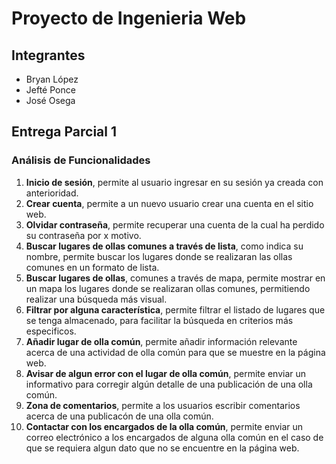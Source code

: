 # Proyecto de Ingenieria Web

## Integrantes

- Bryan López
- Jefté Ponce
- José Osega

## Entrega Parcial 1

### Análisis de Funcionalidades 

1. **Inicio de sesión**, permite al usuario ingresar en su sesión ya creada con anterioridad.
2. **Crear cuenta**, permite a un nuevo usuario crear una cuenta en el sitio web.
3. **Olvidar contraseña**, permite recuperar una cuenta de la cual ha perdido su contraseña por x motivo.
4. **Buscar lugares de ollas comunes a través de lista**, como indica su nombre, permite buscar los lugares donde se realizaran las ollas comunes en un formato de lista.
5. **Buscar lugares de ollas**, comunes a través de mapa, permite mostrar en un mapa los lugares donde se realizaran ollas comunes, permitiendo realizar una búsqueda más visual.
6. **Filtrar por alguna característica**, permite filtrar el listado de lugares que se tenga almacenado, para facilitar la búsqueda en criterios más especificos.
7. **Añadir lugar de olla común**, permite añadir información relevante acerca de una actividad de olla común para que se muestre en la página web.
10. **Avisar de algun error con el lugar de olla común**, permite enviar un informativo para corregir algún detalle de una publicación de una olla común.
11. **Zona de comentarios**, permite a los usuarios escribir comentarios acerca de una publicacón de una olla común.
12. **Contactar con los encargados de la olla común**, permite enviar un correo electrónico a los encargados de alguna olla común en el caso de que se requiera algun dato que no se encuentre en la página web.
